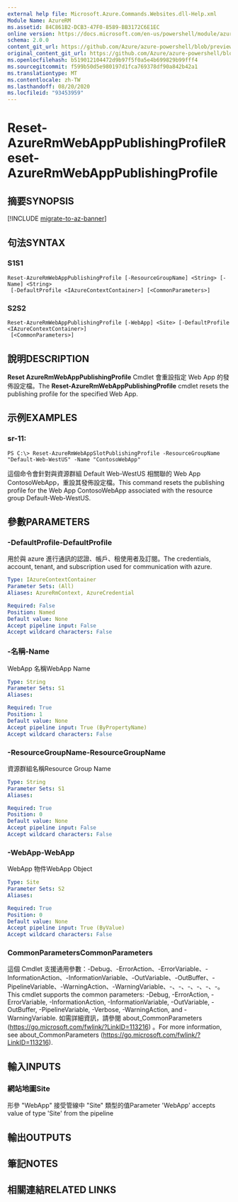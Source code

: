 ```yaml
---
external help file: Microsoft.Azure.Commands.Websites.dll-Help.xml
Module Name: AzureRM
ms.assetid: 84C861B2-DCB3-47F0-8589-BB3172C6E1EC
online version: https://docs.microsoft.com/en-us/powershell/module/azurerm.websites/reset-azurermwebapppublishingprofile
schema: 2.0.0
content_git_url: https://github.com/Azure/azure-powershell/blob/preview/src/ResourceManager/Websites/Commands.Websites/help/Reset-AzureRmWebAppPublishingProfile.md
original_content_git_url: https://github.com/Azure/azure-powershell/blob/preview/src/ResourceManager/Websites/Commands.Websites/help/Reset-AzureRmWebAppPublishingProfile.md
ms.openlocfilehash: b519012104472d9b97f5f0a5e4b699829b99fff4
ms.sourcegitcommit: f599b50d5e980197d1fca769378df90a842b42a1
ms.translationtype: MT
ms.contentlocale: zh-TW
ms.lasthandoff: 08/20/2020
ms.locfileid: "93453959"
---
```

# <span data-ttu-id="b69d1-101">Reset-AzureRmWebAppPublishingProfile</span><span class="sxs-lookup"><span data-stu-id="b69d1-101">Reset-AzureRmWebAppPublishingProfile</span></span>

## <span data-ttu-id="b69d1-102">摘要</span><span class="sxs-lookup"><span data-stu-id="b69d1-102">SYNOPSIS</span></span>

[!INCLUDE [migrate-to-az-banner](../../includes/migrate-to-az-banner.md)]

## <span data-ttu-id="b69d1-103">句法</span><span class="sxs-lookup"><span data-stu-id="b69d1-103">SYNTAX</span></span>

### <span data-ttu-id="b69d1-104">S1</span><span class="sxs-lookup"><span data-stu-id="b69d1-104">S1</span></span>
```
Reset-AzureRmWebAppPublishingProfile [-ResourceGroupName] <String> [-Name] <String>
 [-DefaultProfile <IAzureContextContainer>] [<CommonParameters>]
```

### <span data-ttu-id="b69d1-105">S2</span><span class="sxs-lookup"><span data-stu-id="b69d1-105">S2</span></span>
```
Reset-AzureRmWebAppPublishingProfile [-WebApp] <Site> [-DefaultProfile <IAzureContextContainer>]
 [<CommonParameters>]
```

## <span data-ttu-id="b69d1-106">說明</span><span class="sxs-lookup"><span data-stu-id="b69d1-106">DESCRIPTION</span></span>
<span data-ttu-id="b69d1-107">**Reset AzureRmWebAppPublishingProfile** Cmdlet 會重設指定 Web App 的發佈設定檔。</span><span class="sxs-lookup"><span data-stu-id="b69d1-107">The **Reset-AzureRmWebAppPublishingProfile** cmdlet resets the publishing profile for the specified Web App.</span></span>

## <span data-ttu-id="b69d1-108">示例</span><span class="sxs-lookup"><span data-stu-id="b69d1-108">EXAMPLES</span></span>

### <span data-ttu-id="b69d1-109">sr-1</span><span class="sxs-lookup"><span data-stu-id="b69d1-109">1:</span></span>
```
PS C:\> Reset-AzureRmWebAppSlotPublishingProfile -ResourceGroupName "Default-Web-WestUS" -Name "ContosoWebApp"
```

<span data-ttu-id="b69d1-110">這個命令會針對與資源群組 Default Web-WestUS 相關聯的 Web App ContosoWebApp，重設其發佈設定檔。</span><span class="sxs-lookup"><span data-stu-id="b69d1-110">This command resets the publishing profile for the Web App ContosoWebApp associated with the resource group Default-Web-WestUS.</span></span>

## <span data-ttu-id="b69d1-111">參數</span><span class="sxs-lookup"><span data-stu-id="b69d1-111">PARAMETERS</span></span>

### <span data-ttu-id="b69d1-112">-DefaultProfile</span><span class="sxs-lookup"><span data-stu-id="b69d1-112">-DefaultProfile</span></span>
<span data-ttu-id="b69d1-113">用於與 azure 進行通訊的認證、帳戶、租使用者及訂閱。</span><span class="sxs-lookup"><span data-stu-id="b69d1-113">The credentials, account, tenant, and subscription used for communication with azure.</span></span>

```yaml
Type: IAzureContextContainer
Parameter Sets: (All)
Aliases: AzureRmContext, AzureCredential

Required: False
Position: Named
Default value: None
Accept pipeline input: False
Accept wildcard characters: False
```

### <span data-ttu-id="b69d1-114">-名稱</span><span class="sxs-lookup"><span data-stu-id="b69d1-114">-Name</span></span>
<span data-ttu-id="b69d1-115">WebApp 名稱</span><span class="sxs-lookup"><span data-stu-id="b69d1-115">WebApp Name</span></span>

```yaml
Type: String
Parameter Sets: S1
Aliases: 

Required: True
Position: 1
Default value: None
Accept pipeline input: True (ByPropertyName)
Accept wildcard characters: False
```

### <span data-ttu-id="b69d1-116">-ResourceGroupName</span><span class="sxs-lookup"><span data-stu-id="b69d1-116">-ResourceGroupName</span></span>
<span data-ttu-id="b69d1-117">資源群組名稱</span><span class="sxs-lookup"><span data-stu-id="b69d1-117">Resource Group Name</span></span>

```yaml
Type: String
Parameter Sets: S1
Aliases: 

Required: True
Position: 0
Default value: None
Accept pipeline input: False
Accept wildcard characters: False
```

### <span data-ttu-id="b69d1-118">-WebApp</span><span class="sxs-lookup"><span data-stu-id="b69d1-118">-WebApp</span></span>
<span data-ttu-id="b69d1-119">WebApp 物件</span><span class="sxs-lookup"><span data-stu-id="b69d1-119">WebApp Object</span></span>

```yaml
Type: Site
Parameter Sets: S2
Aliases: 

Required: True
Position: 0
Default value: None
Accept pipeline input: True (ByValue)
Accept wildcard characters: False
```

### <span data-ttu-id="b69d1-120">CommonParameters</span><span class="sxs-lookup"><span data-stu-id="b69d1-120">CommonParameters</span></span>
<span data-ttu-id="b69d1-121">這個 Cmdlet 支援通用參數：-Debug、-ErrorAction、-ErrorVariable、-InformationAction、-InformationVariable、-OutVariable、-OutBuffer、-PipelineVariable、-WarningAction、-WarningVariable、-、-、-、-、-、-。</span><span class="sxs-lookup"><span data-stu-id="b69d1-121">This cmdlet supports the common parameters: -Debug, -ErrorAction, -ErrorVariable, -InformationAction, -InformationVariable, -OutVariable, -OutBuffer, -PipelineVariable, -Verbose, -WarningAction, and -WarningVariable.</span></span> <span data-ttu-id="b69d1-122">如需詳細資訊，請參閱 about_CommonParameters (https://go.microsoft.com/fwlink/?LinkID=113216) 。</span><span class="sxs-lookup"><span data-stu-id="b69d1-122">For more information, see about_CommonParameters (https://go.microsoft.com/fwlink/?LinkID=113216).</span></span>

## <span data-ttu-id="b69d1-123">輸入</span><span class="sxs-lookup"><span data-stu-id="b69d1-123">INPUTS</span></span>

### <span data-ttu-id="b69d1-124">網站地圖</span><span class="sxs-lookup"><span data-stu-id="b69d1-124">Site</span></span>
<span data-ttu-id="b69d1-125">形參 "WebApp" 接受管線中 "Site" 類型的值</span><span class="sxs-lookup"><span data-stu-id="b69d1-125">Parameter 'WebApp' accepts value of type 'Site' from the pipeline</span></span>

## <span data-ttu-id="b69d1-126">輸出</span><span class="sxs-lookup"><span data-stu-id="b69d1-126">OUTPUTS</span></span>

## <span data-ttu-id="b69d1-127">筆記</span><span class="sxs-lookup"><span data-stu-id="b69d1-127">NOTES</span></span>

## <span data-ttu-id="b69d1-128">相關連結</span><span class="sxs-lookup"><span data-stu-id="b69d1-128">RELATED LINKS</span></span>

